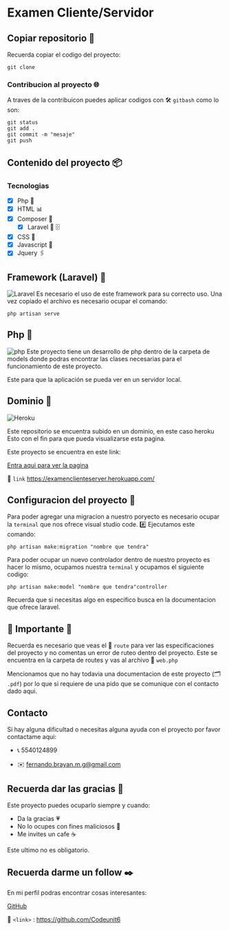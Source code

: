 # Examen Cliente/Servidor

## Copiar repositorio :space_invader:

Recuerda copiar el codigo del proyecto:
```
git clone
```
### Contribucion al proyecto :globe_with_meridians:
A traves de la contribuicon puedes aplicar codigos con  	:hammer_and_wrench: `gitbash` como lo son:

```
git status
git add .
git commit -m "mesaje"
git push
```
## Contenido del proyecto :package:

### Tecnologias

- [x] Php  	:open_file_folder:
- [x] HTML :bar_chart:
- [x] Composer 	:pushpin:
    - [x] Laravel :straight_ruler: 	:file_cabinet:
- [x] CSS :triangular_ruler:
- [x] Javascript :file_folder:
- [x] Jquery :paperclips:

## Framework (Laravel) :pushpin:
![Laravel](https://upload.wikimedia.org/wikipedia/commons/thumb/3/36/Logo.min.svg/2560px-Logo.min.svg.png "Laravel")
Es necesario el uso de este framework para su correcto uso.
Una vez copiado el archivo es necesario ocupar el comando:
```
php artisan serve
```
## Php :open_file_folder:
![php](https://upload.wikimedia.org/wikipedia/commons/thumb/2/27/PHP-logo.svg/2560px-PHP-logo.svg.png)
Este proyecto tiene un desarrollo de php dentro de la carpeta de models donde podras encontrar las clases necesarias para el funcionamiento de este proyecto.

Este para que la aplicación se pueda ver en un servidor local.

## Dominio :round_pushpin:

![Heroku](https://upload.wikimedia.org/wikipedia/commons/thumb/e/ec/Heroku_logo.svg/2560px-Heroku_logo.svg.png)

Este repositorio se encuentra subido en un dominio, en este caso heroku
Esto con el fin para que pueda visualizarse esta pagina. 

Este proyecto se encuentra en este link:

[Entra aqui para ver la pagina](https://examenclienteserver.herokuapp.com/ "dominio")
 
 :link: `link` <https://examenclienteserver.herokuapp.com/>

## Configuracion del proyecto :wrench:

Para poder agregar una migracion a nuestro poryecto es necesario ocupar la `terminal` que nos ofrece visual studio code.
 :hash: Ejecutamos este comando:
```
php artisan make:migration "nombre que tendra"
```
Para poder ocupar un nuevo controlador dentro de nuestro proyecto es hacer lo mismo, ocupamos nuestra `terminal` y ocupamos el siguiente codigo:
```
php artisan make:model "nombre que tendra"controller
```
Recuerda que si necesitas algo en especifico busca en la documentacion que ofrece laravel.

## :pushpin: Importante :pushpin:
Recuerda es necesario que veas el  	:open_file_folder: `route` para ver las especificaciones del proyecto y no comentas un error de ruteo dentro del proyecto. Este se encuentra en la carpeta de routes y vas al archivo :card_index: `web.php`

Mencionamos que no hay todavia una documentacion de este proyecto (:card_index_dividers: `.pdf`) por lo que si requiere de una pido que se comunique con el contacto dado aqui.

## Contacto
Si hay alguna dificultad o necesitas alguna ayuda con el proyecto por favor contactame aqui:
- :telephone_receiver:  5540124899

- :envelope:  fernando.brayan.m.g@gmail.com

## Recuerda dar las gracias :blue_heart:
Este proyecto puedes ocuparlo siempre y cuando:
- Da la gracias :heartpulse:
- No lo ocupes con fines maliciosos :lock_with_ink_pen:
- Me invites un cafe :coffee:

Este ultimo no es obligatorio.

## Recuerda darme un follow :black_nib:
En mi perfil podras encontrar cosas interesantes: 

[GitHub](https://github.com/Codeunit6 "GitHub")

:link: `<link>` : <https://github.com/Codeunit6>
